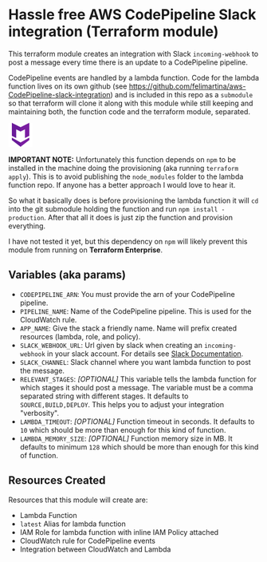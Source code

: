 # Hassle free AWS CodePipeline Slack integration (Terraform module)

This terraform module creates an integration with Slack `incoming-webhook` to post a message every time there is an update to a CodePipeline pipeline.

CodePipeline events are handled by a lambda function. Code for the lambda function lives on its own github (see https://github.com/felimartina/aws-CodePipeline-slack-integration) and is included in this repo as a `submodule` so that terraform will clone it along with this module while still keeping and maintaining both, the function code and the terraform module, separated.

![alt text](https://github.com/adam-p/markdown-here/raw/master/src/common/images/icon48.png "Logo Title Text 1")

**IMPORTANT NOTE:** Unfortunately this function depends on `npm` to be installed in the machine doing the provisioning (aka running `terraform apply`). This is to avoid publishing the `node_modules` folder to the lambda function repo. If anyone has a better approach I would love to hear it.

So what it basically does is before provisioning the lambda function it will `cd` into the git submodule holding the function and run `npm install -production`. After that all it does is just zip the function and provision everything.

I have not tested it yet, but this dependency on `npm` will likely prevent this module from running on **Terraform Enterprise**.

## Variables (aka params)

- `CODEPIPELINE_ARN`: You must provide the arn of your CodePipeline pipeline.
- `PIPELINE_NAME`: Name of the CodePipeline pipeline. This is used for the CloudWatch rule.
- `APP_NAME`: Give the stack a friendly name. Name will prefix created resources (lambda, role, and policy).
- `SLACK_WEBHOOK_URL`: Url given by slack when creating an `incoming-webhook` in your slack account. For details see [Slack Documentation](https://get.slack.help/hc/en-us/articles/115005265063-Incoming-WebHooks-for-Slack).
- `SLACK_CHANNEL`: Slack channel where you want lambda function to post the message.
- `RELEVANT_STAGES`: *[OPTIONAL]* This variable tells the lambda function for which stages it should post a message. The variable must be a comma separated string with different stages. It defaults to `SOURCE,BUILD,DEPLOY`. This helps you to adjust your integration "verbosity".
- `LAMBDA_TIMEOUT`: *[OPTIONAL]* Function timeout in seconds. It defaults to `10` which should be more than enough for this kind of function.
- `LAMBDA_MEMORY_SIZE`: *[OPTIONAL]* Function memory size in MB. It defaults to minimum `128`  which should be more than enough for this kind of function.

## Resources Created

Resources that this module will create are:

- Lambda Function
- `latest` Alias for lambda function
- IAM Role for lambda function with inline IAM Policy attached
- CloudWatch rule for CodePipeline events
- Integration between CloudWatch and Lambda